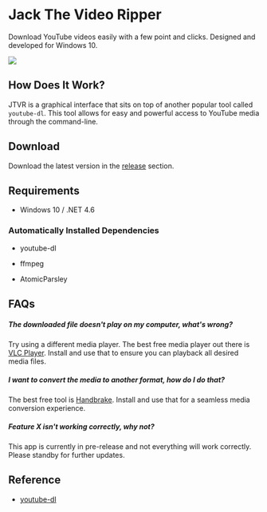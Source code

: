 # Jack The Video Ripper

Download YouTube videos easily with a few point and clicks. Designed and developed for Windows 10.

![](https://github.com/dantheman213/JackTheVideoRipper/raw/master/docs/demo.gif)

## How Does It Work?

JTVR is a graphical interface that sits on top of another popular tool called `youtube-dl`. This tool allows for easy and powerful access to YouTube media through the command-line.

## Download

Download the latest version in the [release](https://github.com/dantheman213/JackTheVideoRipper/releases) section.

## Requirements

* Windows 10 / .NET 4.6

### Automatically Installed Dependencies

* youtube-dl

* ffmpeg

* AtomicParsley

## FAQs

##### The downloaded file doesn't play on my computer, what's wrong?

Try using a different media player. The best free media player out there is [VLC Player](https://www.videolan.org/vlc/index.html). Install and use that to ensure you can playback all desired media files.

##### I want to convert the media to another format, how do I do that?

The best free tool is [Handbrake](https://handbrake.fr/). Install and use that for a seamless media conversion experience.

##### Feature X isn't working correctly, why not?

This app is currently in pre-release and not everything will work correctly. Please standby for further updates.

## Reference

* [youtube-dl](https://github.com/ytdl-org/youtube-dl)
